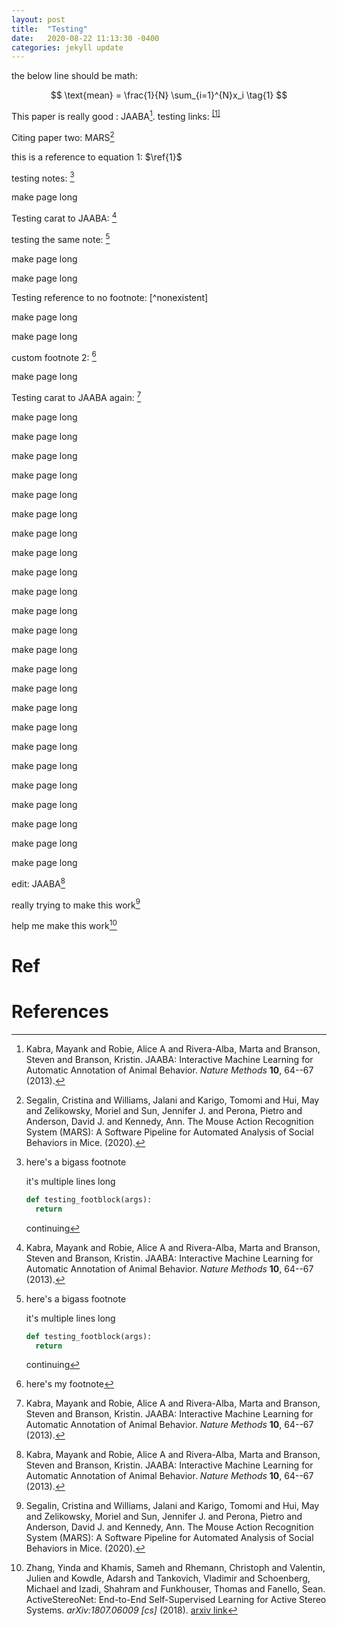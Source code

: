 ```yaml
---
layout: post
title:  "Testing"
date:   2020-08-22 11:13:30 -0400
categories: jekyll update
---
```


the below line should be math:

$$
    \text{mean} = \frac{1}{N} \sum_{i=1}^{N}x_i
    \tag{1}
$$

This paper is really good : JAABA[^kabraJAABAInteractiveMachine2013].
testing links: <sup>[[1]](#1)</sup>

Citing paper two: MARS[^segalinMouseActionRecognition2020]

this is a reference to equation 1: $\ref{1}$

testing notes: [^bignote]

make page long

Testing carat to JAABA: [^kabraJAABAInteractiveMachine2013]

testing the same note: [^bignote]

make page long

make page long

Testing reference to no footnote: [^nonexistent]

make page long

make page long

custom footnote 2: [^footnote2]

make page long

Testing carat to JAABA again: [^kabraJAABAInteractiveMachine2013]

make page long

make page long

make page long

make page long

make page long

make page long

make page long

make page long

make page long

make page long

make page long

make page long

make page long

make page long

make page long

make page long

make page long

make page long

make page long

make page long

make page long

make page long

make page long

make page long

edit: JAABA[^kabraJAABAInteractiveMachine2013]

really trying to make this work[^segalinMouseActionRecognition2020]

help me make this work[^zhangActiveStereoNetEndtoEndSelfSupervised2018]

# Ref

# References 
[^kabraJAABAInteractiveMachine2013]: Kabra, Mayank and Robie, Alice A and Rivera-Alba, Marta and Branson, Steven and Branson, Kristin. JAABA: Interactive Machine Learning for Automatic Annotation of Animal Behavior. *Nature Methods* **10**, 64--67 (2013). 
[^segalinMouseActionRecognition2020]: Segalin, Cristina and Williams, Jalani and Karigo, Tomomi and Hui, May and Zelikowsky, Moriel and Sun, Jennifer J. and Perona, Pietro and Anderson, David J. and Kennedy, Ann. The Mouse Action Recognition System (MARS): A Software Pipeline for Automated Analysis of Social Behaviors in Mice. (2020). 
[^bignote]: here's a bigass footnote

    it's multiple lines long

    ```python
    def testing_footblock(args):
      return
    ```

    continuing


[^footnote2]: here's my footnote

[^zhangActiveStereoNetEndtoEndSelfSupervised2018]: Zhang, Yinda and Khamis, Sameh and Rhemann, Christoph and Valentin, Julien and Kowdle, Adarsh and Tankovich, Vladimir and Schoenberg, Michael and Izadi, Shahram and Funkhouser, Thomas and Fanello, Sean. ActiveStereoNet: End-to-End Self-Supervised Learning for Active Stereo Systems. *arXiv:1807.06009 [cs]* (2018). [arxiv link](https://arxiv.org/abs/1807.06009) 
